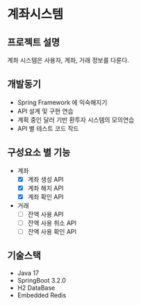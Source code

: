 # 계좌시스템
## 프로젝트 설명

계좌 시스템은 사용자, 계좌, 거래 정보를 다룬다.


## 개발동기
- Spring Framework 에 익숙해지기
- API 설계 및 구현 연습
- 계획 중인 달러 기반 환투자 시스템의 모의연습
- API 별 테스트 코드 작드

## 구성요소 별 기능
- 계좌
  - [X] 계좌 생성 API
  - [X] 계좌 해지 API
  - [X] 계좌 확인 API
- 거래
  - [ ] 잔액 사용 API
  - [ ] 잔액 사용 취소 API
  - [ ] 잔액 사용 확인 API

## 기술스택
- Java 17
- SpringBoot 3.2.0
- H2 DataBase
- Embedded Redis 
